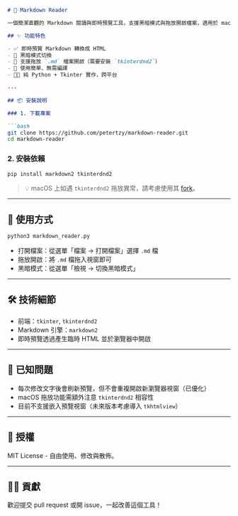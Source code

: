 ````markdown
# 📘 Markdown Reader

一個簡潔直觀的 Markdown 閱讀與即時預覽工具，支援黑暗模式與拖放開啟檔案，適用於 macOS 與 Windows 桌面環境。

## ✨ 功能特色

- ✅ 即時預覽 Markdown 轉換成 HTML
- 🌙 黑暗模式切換
- 📂 支援拖放 `.md` 檔案開啟（需要安裝 `tkinterdnd2`）
- 🧹 使用簡單、無需編譯
- 🧑‍💻 純 Python + Tkinter 實作，跨平台

---

## 📦 安裝說明

### 1. 下載專案

```bash
git clone https://github.com/petertzy/markdown-reader.git
cd markdown-reader
````

### 2. 安裝依賴

```bash
pip install markdown2 tkinterdnd2
```

> 💡 macOS 上如遇 `tkinterdnd2` 拖放異常，請考慮使用其 [fork](https://github.com/pmgagne/tkinterDnD2)。

---

## 🚀 使用方式

```bash
python3 markdown_reader.py
```

* 打開檔案：從選單「檔案 → 打開檔案」選擇 `.md` 檔
* 拖放開啟：將 `.md` 檔拖入視窗即可
* 黑暗模式：從選單「檢視 → 切換黑暗模式」

---

## 🛠 技術細節

* 前端：`tkinter`, `tkinterdnd2`
* Markdown 引擎：`markdown2`
* 即時預覽透過產生臨時 HTML 並於瀏覽器中開啟

---

## 🐞 已知問題

* 每次修改文字後會刷新預覽，但不會重複開啟新瀏覽器視窗（已優化）
* macOS 拖放功能需額外注意 `tkinterdnd2` 相容性
* 目前不支援嵌入預覽視窗（未來版本考慮導入 `tkhtmlview`）

---

## 📌 授權

MIT License - 自由使用、修改與散佈。

---

## 🙋‍♂️ 貢獻

歡迎提交 pull request 或開 issue，一起改善這個工具！

